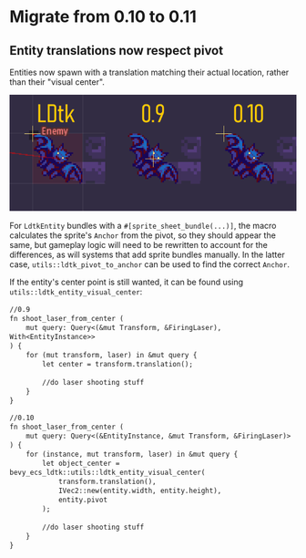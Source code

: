 # Migrate from 0.10 to 0.11

## Entity translations now respect pivot
Entities now spawn with a translation matching their actual location, rather than their "visual center".

![Diagram showing an entity with a dot representing its location in three cases: in the LDtk editor; loaded in version 0.9; and loaded in 0.10. In LDtk, the dot is at the upper-left corner. Loaded in 0.10, the dot is at the same place, but in 0.9, the dot is instead at the entity's center.](images/pivot-0-9-to-0-10.png)

For `LdtkEntity` bundles with a `#[sprite_sheet_bundle(...)]`, the macro calculates the sprite's `Anchor` from the pivot, so they should appear the same,
but gameplay logic will need to be rewritten to account for the differences,
as will systems that add sprite bundles manually. In the latter case,
`utils::ldtk_pivot_to_anchor` can be used to find the correct `Anchor`.

If the entity's center point is still wanted, it can be found using `utils::ldtk_entity_visual_center`:
```rust,ignore
//0.9
fn shoot_laser_from_center (
	mut query: Query<(&mut Transform, &FiringLaser), With<EntityInstance>>
) {
	for (mut transform, laser) in &mut query {
		let center = transform.translation();

		//do laser shooting stuff
	}
}
```
```rust,ignore
//0.10
fn shoot_laser_from_center (
	mut query: Query<(&EntityInstance, &mut Transform, &FiringLaser)>
) {
	for (instance, mut transform, laser) in &mut query {
		let object_center = bevy_ecs_ldtk::utils::ldtk_entity_visual_center(
			transform.translation(),
			IVec2::new(entity.width, entity.height),
			entity.pivot
		);

		//do laser shooting stuff
	}
}
```